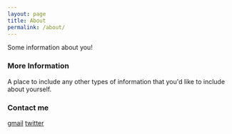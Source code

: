 ```yaml
---
layout: page
title: About
permalink: /about/
---
```


Some information about you!

### More Information

A place to include any other types of information that you'd like to include about yourself.

### Contact me

[gmail](mailto:borodenkov.e.a@gmail.com)
[twitter](https://twitter.com/e_borodenkov)